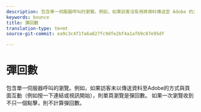 ```yaml
---
description: 包含單一伺服器呼叫的瀏覽。例如，如果訪客沒有用將資料傳送至 Adobe 的方式與頁面互動，例如按一下連結或啟動影片，則單次頁面瀏覽即為彈回數。如果一次瀏覽收到不只一個點擊，則不計算彈回數。
keywords: bounce
title: 彈回數
translation-type: tm+mt
source-git-commit: ea9c3c4f1fa6a827fc9dfe2bf4a1af69c87e95df

---
```



# 彈回數

包含單一伺服器呼叫的瀏覽。例如，如果訪客未以傳送資料至Adobe的方式與頁面互動（例如按一下連結或視訊開始），則單頁瀏覽是彈回數。 如果一次瀏覽收到不只一個點擊，則不計算彈回數。

